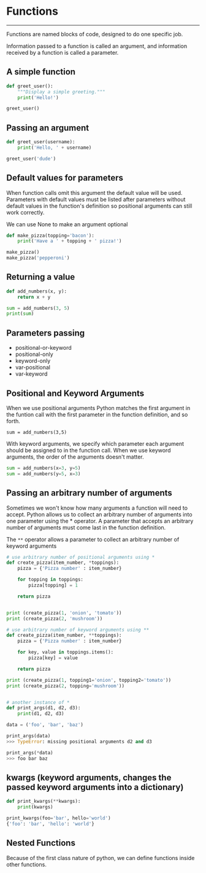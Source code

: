 # Functions

---

Functions are named blocks of code, designed to do one specific job.

Information passed to a function is called an argument, and information received by a function is called a parameter.

## A simple function

```python
def greet_user():
    """Display a simple greeting."""
    print('Hello!')

greet_user()
```

## Passing an argument

```python
def greet_user(username):
    print('Hello, ' + username)

greet_user('dude')
```

## Default values for parameters

When function calls omit this argument the default value will be used. Parameters with default values must be listed after parameters without default values in the function's definition so positional arguments can still work correctly.

We can use None to make an argument optional

```python
def make_pizza(topping='bacon'):
    print('Have a ' + topping + ' pizza!')

make_pizza()
make_pizza('pepperoni')
```

## Returning a value

```python
def add_numbers(x, y):
    return x + y

sum = add_numbers(3, 5)
print(sum)
```

## Parameters passing

- positional-or-keyword
- positional-only
- keyword-only
- var-positional
- var-keyword

## Positional and Keyword Arguments

When we use positional arguments Python matches the first argument in the funtion call with the first parameter in the function definition, and so forth.

`sum = add_numbers(3,5)`

With keyword arguments, we specify which parameter each argument should be assigned to in the function call. When we use keyword arguments, the order of the arguments doesn't matter.

```python
sum = add_numbers(x=3, y=5)
sum = add_numbers(y=5, x=3)
```

## Passing an arbitrary number of arguments

Sometimes we won't know how many arguments a function will need to accept. Python allows us to collect an arbitrary number of arguments into one parameter using the * operator. A parameter that accepts an arbitrary number of arguments must come last in the function definition.

The `**` operator allows a parameter to collect an arbitrary number of keyword arguments

```python
# use arbitrary number of positional arguments using *
def create_pizza(item_number, *toppings):
    pizza = {'Pizza number' : item_number}

    for topping in toppings:
        pizza[topping] = 1

    return pizza


print (create_pizza(1, 'onion', 'tomato'))
print (create_pizza(2, 'mushroom'))

# use arbitrary number of keyword arguments using **
def create_pizza(item_number, **toppings):
    pizza = {'Pizza number' : item_number}

    for key, value in toppings.items():
        pizza[key] = value

    return pizza

print (create_pizza(1, topping1='onion', topping2='tomato'))
print (create_pizza(2, topping='mushroom'))


# another instance of *
def print_args(d1, d2, d3):
    print(d1, d2, d3)

data = ('foo', 'bar', 'baz')

print_args(data)
>>> TypeError: missing positional arguments d2 and d3

print_args(*data)
>>> foo bar baz
```

## kwargs (keyword arguments, changes the passed keyword arguments into a dictionary)

```python
def print_kwargs(**kwargs):
    print(kwargs)

print_kwargs(foo='bar', hello='world')
{'foo': 'bar', 'hello': 'world'}
```

## Nested Functions

Because of the first class nature of python, we can define functions inside other functions.
